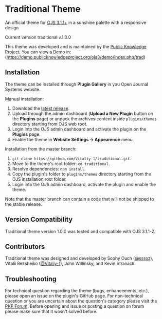 # Traditional Theme
An official theme for [OJS 3.1.1+](https://pkp.sfu.ca/ojs/) in a sunshine palette with a responsive design

Current version traditional v.1.0.0

This theme was developed and is maintained by the [Public Knowledge Project](https://pkp.sfu.ca/). 
You can view a Demo in: (https://demo.publicknowledgeproject.org/ojs3/demo/index.php/trad)
## Installation
The theme can be installed through **Plugin Gallery** in you Open Journal Systems website.

Manual installation: 
1. Download the [latest release](https://github.com/Vitaliy-1/traditional/releases).
2. Upload through the admin dashboard (**Upload a New Plugin** button on the **Plugins** page) or unpack the archives content inside `plugins/themes` directory starting from OJS web root.  
3. Login into the OJS admin dashboard and activate the plugin on the **Plugins** page.
4. Enable the theme in **Website Settings -> Appearence** menu.

Installation from the master branch:
1. `git clone https://github.com/Vitaliy-1/traditional.git`.
2. Move to the theme's root folder: `cd traditional`. 
3. Resolve dependencies: `npm install`.
4. Copy the plugin's folder to `plugins/themes` directory starting from the OJS installation root folder.
5. Login into the OJS admin dashboard, activate the plugin and enable the theme. 

Note that the master branch can contain a code that will not be shipped to the stable release.
## Version Compatibility
Traditional theme version 1.0.0 was tested and compatible with OJS 3.1.1-2.
## Contributors
Traditional theme was designed and developed by Sophy Ouch ([@sssoz](https://github.com/sssoz)), Vitalii Bezsheiko ([@Vitaliy-1](https://github.com/Vitaliy-1)), John Willinsky, and Kevin Stranack. 
## Troubleshooting
For technical question regarding the theme (bugs, enhancements, etc.), please open an issue on the plugin's GitHub page. For non-technical question or you are uncertain about the question's category please visit the [PKP Forum](https://forum.pkp.sfu.ca/). Before opening and issue or posting a question on forum please make sure that it wasn't solved before.  
